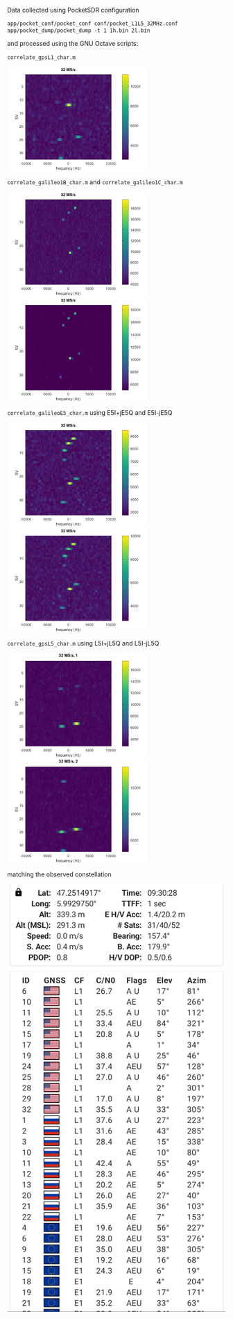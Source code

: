 Data collected using PocketSDR configuration
```
app/pocket_conf/pocket_conf conf/pocket_L1L5_32MHz.conf
app/pocket_dump/pocket_dump -t 1 1h.bin 2l.bin
``` 
and processed using the GNU Octave scripts:

``correlate_gpsL1_char.m``

<img src="L1CA.png" width=320>

``correlate_galileo1B_char.m`` and ``correlate_galileo1C_char.m``

<img src="E1B.png" width=320><img src="E1C.png" width=320>

``correlate_galileoE5_char.m`` using E5I+jE5Q and E5I-jE5Q

<img src="E5I+jE5Q.png" width=320><img src="E5I-jE5Q.png" width=320>

``correlate_gpsL5_char.m`` using L5I+jL5Q and L5I-jL5Q

<img src="L5I+jL5Q.png" width=320><img src="L5I-jL5Q.png" width=320>

matching the observed constellation

<img src="Screenshot_20250304-093028.png">
